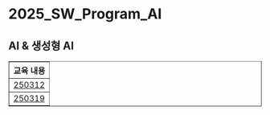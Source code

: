 <h1>2025_SW_Program_AI</h1>
<h2>AI & 생성형 AI</h2>
<table border="1">
    <tr>
        <th>교육 내용</th>
    </tr>
    <tr>
        <td><a href="https://github.com/gomtam/250312_AI">250312</a></td>
    </tr>
    <tr>
        <td><a href="https://github.com/gomtam/250312_AI">250319</a></td>
    </tr>
</table>
